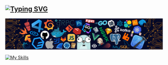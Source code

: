 ## [![Typing SVG](https://readme-typing-svg.herokuapp.com?font=Fira+Code&pause=1000&color=07C800&width=300&height=30&lines=sudo+su+Passw0rd;Cybersecurity+Specialist)](https://git.io/typing-svg)
![Github Banner](banner.png)


[![My Skills](https://skillicons.dev/icons?i=js,html,css,kali,linux,mysql,py)](https://skillicons.dev)
         

        

